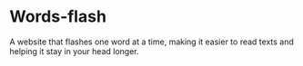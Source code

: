 # Words-flash
A website that flashes one word at a time, making it easier to read texts and helping it stay in your head longer.

